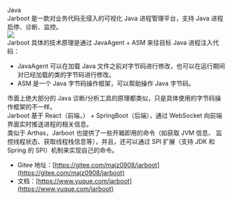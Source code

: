 Java<br />Jarboot 是一款对业务代码无侵入的可视化 Java 进程管理平台，支持 Java 进程启停、诊断、监控。<br />![](https://cdn.nlark.com/yuque/0/2021/gif/1305156/1640489481233-1b7c6c54-397e-4354-9fdd-31cba57315b5.gif#from=url&id=rF46U&originHeight=743&originWidth=1349&originalType=binary&ratio=1&rotation=0&showTitle=false&status=done&style=none&title=)<br />Jarboot 具体的技术原理是通过 JavaAgent + ASM 来往目标 Java 进程注入代码：

- JavaAgent 可以在加载 Java 文件之前对字节码进行修改，也可以在运行期间对已经加载的类的字节码进行修改。
- ASM 是一个 Java 字节码操作框架，可以帮助操作 Java 字节码。

市面上绝大部分的 Java 诊断/分析工具的原理都类似，只是具体使用的字节码操作框架的不一样。<br />Jarboot 基于 React（前端，） + SpringBoot（后端），通过 WebSocket 向前端界面实时推送进程的相关信息。<br />类似于 Arthas，Jarboot 也提供了一些开箱即用的命令（如获取 JVM 信息、 监控线程状态、获取线程栈信息等），并且，还可以通过 SPI 扩展（支持 JDK 和 Spring 的 SPI）机制来实现自己的命令。

- Gitee 地址：[https://gitee.com/majz0908/jarboot](https://gitee.com/majz0908/jarboot)
- 文档：[https://www.yuque.com/jarboot](https://www.yuque.com/jarboot)
